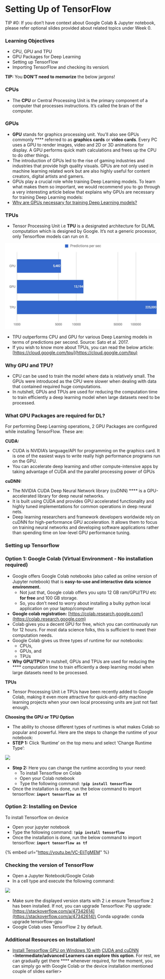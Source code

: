 # Setting Up of TensorFlow

TIP #0: If you don’t have context about Google Colab & Jupyter notebook, please refer optional slides provided about related topics under Week 0.

### Learning Objectives

* CPU, GPU and TPU
* GPU Packages for Deep Learning
* Setting up TensorFlow
* Importing TensorFlow and checking its version\


**TIP:** You **DON’T need to memorize** the below jargons!

### CPUs

* The **CPU** or Central Processing Unit is the primary component of a computer that processes instructions. It’s called the brain of the computer.

### GPUs

* **GPU** stands for graphics processing unit. You'll also see GPUs commonly **** referred to as **graphics cards** or **video cards**. Every PC uses a GPU to render images, video and 2D or 3D animations for display. A GPU performs quick math calculations and frees up the CPU to do other things.
* The introduction of GPUs led to the rise of gaming industries and industries that provide high quality visuals. GPUs are not only used in machine learning related work but are also highly useful for content creators, digital artists and gamers.
* GPUs play a crucial role while training Deep Learning models. To learn what makes them so important, we would recommend you to go through a very interesting article below that explains why GPUs are necessary for training Deep Learning models:
* [Why are GPUs necessary for training Deep Learning models?](https://www.analyticsvidhya.com/blog/2017/05/gpus-necessary-for-deep-learning/)

### TPUs

* Tensor Processing Unit i.e **TPU** is a designated architecture for DL/ML computation which is designed by Google. It’s not a generic processor, only Tensorflow models can run on it.

![](<../.gitbook/assets/19 (4)>)

* TPU outperforms CPU and GPU for various Deep Learning models in terms of predictions per second. Source: Sato et al. 2017.
* If you wish to know more about TPUs, you can read the below article: [https://cloud.google.com/tpu](https://cloud.google.com/tpu)

### Why GPU and TPU?

* CPU can be used to train the model where data is relatively small. The GPUs were introduced as the CPU were slower when dealing with data that contained required huge computations.
* In nutshell, GPUs and TPUs are used for reducing the computation time to train eﬃciently a deep learning model when large datasets need to be processed.

### What GPU Packages are required for DL?

For performing Deep Learning operations, 2 GPU Packages are configured while installing TensorFlow. These are:

**CUDA:**

* CUDA is NVIDIA’s language/API for programming on the graphics card. It is one of the easiest ways to write really high performance programs run on the GPU.
* You can accelerate deep learning and other compute-intensive apps by taking advantage of CUDA and the parallel processing power of GPUs

**cuDNN:**&#x20;

* The NVIDIA CUDA Deep Neural Network library (cuDNN) **** is a GPU-accelerated library for deep neural networks.
* It is built using CUDA and provides GPU accelerated functionality and highly tuned implementations for common operations in deep neural nets.
* Deep learning researchers and framework developers worldwide rely on cuDNN for high-performance GPU acceleration. It allows them to focus on training neural networks and developing software applications rather than spending time on low-level GPU performance tuning.

### **Setting up Tensorflow**

### **Option 1: Google Colab (Virtual Environment - No installation required)**

* Google oﬀers Google Colab notebooks (also called as online version of Jupyter notebook) that is **easy-to-use and interactive data** **science environment.**
  * Not just that, Google colab oﬀers you upto 12 GB ram/GPU/TPU etc **for free** and 100 GB storage.
  * So, you don’t need to worry about installing a bulky python local application on your laptop/computer
* **Google colab registration:** [https://colab.research.google.com/](https://colab.research.google.com)
* Colab gives you a decent GPU for free, which you can continuously run for 12 hours. For most data science folks, this is suﬃcient to meet their computation needs.
* Google Colab gives us three types of runtime for our notebooks:
  * CPUs,
  * GPUs, and
  * TPUs
* **Why GPU/TPU?** In nutshell, GPUs and TPUs are used for reducing the **** computation time to train eﬃciently a deep learning model when large datasets need to be processed.

**TPUs**

* Tensor Processing Unit i.e TPUs have been recently added to Google Colab, making it even more attractive for quick-and-dirty machine learning projects when your own local processing units are just not fast enough.

**Choosing the GPU or TPU Option**

* The ability to choose diﬀerent types of runtimes is what makes Colab so popular and powerful. Here are the steps to change the runtime of your notebook:
* **STEP 1:** Click ‘Runtime’ on the top menu and select ‘Change Runtime Type’:

![](https://lh3.googleusercontent.com/4Jvb0nXH55S9rqH\_gSd2\_B0qP8aAQubPIVWAhK3Tg0gf8-K0ipmqIezxMe8Pu9t4LWdJSETtUeBhNSQYNJyouRL5ghk9-BX2aC3pwRUwdr-6JGrmfnNiZ-dZGGjifecAVa8Y2LdJdzs)

* **Step 2:** Here you can change the runtime according to your need:
  * To install Tensorflow on Colab
  * Open your Colab notebook
  * Type the following command: **`!pip install tensorflow`**
* Once the installation is done, run the below command to import tensorflow: **`import tensorflow as tf`**

### **Option 2: Installing on Device**

To install Tensorflow on device

* Open your jupyter notebook
* Type the following command: **`!pip install tensorflow`**
* Once the installation is done, run the below command to import tensorflow: **`import tensorflow as tf`**

{% embed url="https://youtu.be/VC-EliTgMEM" %}

### **Checking the version of TensorFlow**

* Open a Jupyter Notebook/Google Colab
* In a cell type and execute the following command:

![](https://lh3.googleusercontent.com/JmI\_RUbOySTE57z\_ojpn0oLSHLoSPM2juv-o3PX9M2V8SYqlrOzmCSQGoJc-SUsIrA18M9YNCXuzPSPypjvS\_9Eg6AkdGTAUevszlUlEyQnOJ91MGtlz98r7QwPjRAmvcMaqrQ\_Sq3k)

* Make sure the displayed version starts with 2 i.e ensure Tensorflow 2 has been installed. If not, you can upgrade Tensorflow: Pip upgrade: [https://stackoverflow.com/a/47342614](https://stackoverflow.com/a/47342614)\
  Conda upgrade: conda upgrade tensorflow-gpu
* Google Colab uses TensorFlow 2 by default.

### Additional Resources on Installation!

* [Install Tensorflow GPU on Windows 10 with](https://www.youtube.com/watch?v=xQVOaTUm9lM) [CUDA and cuDNN](https://www.youtube.com/watch?v=xQVOaTUm9lM)\
  <**Intermediate/advanced Learners can explore** **this option**. For rest, we can gradually get there **** whenever required, for the moment, you can simply go with Google Colab or the device installation mentioned couple of slides earlier>
